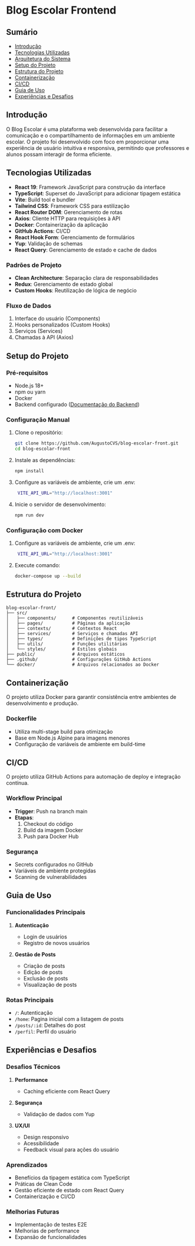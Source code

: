 # Blog Escolar Frontend

## Sumário
- [Introdução](#introdução)
- [Tecnologias Utilizadas](#tecnologias-utilizadas)
- [Arquitetura do Sistema](#arquitetura-do-sistema)
- [Setup do Projeto](#setup-do-projeto)
- [Estrutura do Projeto](#estrutura-do-projeto)
- [Containerização](#containerização)
- [CI/CD](#cicd)
- [Guia de Uso](#guia-de-uso)
- [Experiências e Desafios](#experiências-e-desafios)

## Introdução
O Blog Escolar é uma plataforma web desenvolvida para facilitar a comunicação e o compartilhamento de informações em um ambiente escolar. O projeto foi desenvolvido com foco em proporcionar uma experiência de usuário intuitiva e responsiva, permitindo que professores e alunos possam interagir de forma eficiente.

## Tecnologias Utilizadas
- **React 19**: Framework JavaScript para construção da interface
- **TypeScript**: Superset do JavaScript para adicionar tipagem estática
- **Vite**: Build tool e bundler
- **Tailwind CSS**: Framework CSS para estilização
- **React Router DOM**: Gerenciamento de rotas
- **Axios**: Cliente HTTP para requisições à API
- **Docker**: Containerização da aplicação
- **GitHub Actions**: CI/CD
- **React Hook Form**: Gerenciamento de formulários
- **Yup**: Validação de schemas
- **React Query**: Gerenciamento de estado e cache de dados

### Padrões de Projeto
- **Clean Architecture**: Separação clara de responsabilidades
- **Redux**: Gerenciamento de estado global
- **Custom Hooks**: Reutilização de lógica de negócio

### Fluxo de Dados
1. Interface do usuário (Components)
2. Hooks personalizados (Custom Hooks)
3. Serviços (Services)
4. Chamadas à API (Axios)

## Setup do Projeto

### Pré-requisitos
- Node.js 18+
- npm ou yarn
- Docker
- Backend configurado ([Documentação do Backend](https://github.com/AugustoCVS/blog-escolar))

### Configuração Manual
1. Clone o repositório:
   ```bash
   git clone https://github.com/AugustoCVS/blog-escolar-front.git
   cd blog-escolar-front
   ```

2. Instale as dependências:
   ```bash
   npm install
   ```

3. Configure as variáveis de ambiente, crie um .env:

   ```bash
    VITE_API_URL="http://localhost:3001"
   ```

4. Inicie o servidor de desenvolvimento:

   ```bash
   npm run dev
   ```

### Configuração com Docker
1. Configure as variáveis de ambiente, crie um .env:

   ```bash
    VITE_API_URL="http://localhost:3001"
   ```

2. Execute comando:
   ```bash
   docker-compose up --build
   ```

## Estrutura do Projeto
```
blog-escolar-front/
├── src/
│   ├── components/      # Componentes reutilizáveis
│   ├── pages/           # Páginas da aplicação
│   ├── contexts/        # Contextos React
│   ├── services/        # Serviços e chamadas API
│   ├── types/           # Definições de tipos TypeScript
│   ├── utils/           # Funções utilitárias
│   └── styles/          # Estilos globais
├── public/              # Arquivos estáticos
├── .github/             # Configurações GitHub Actions
└── docker/              # Arquivos relacionados ao Docker
```

## Containerização
O projeto utiliza Docker para garantir consistência entre ambientes de desenvolvimento e produção.

### Dockerfile
- Utiliza multi-stage build para otimização
- Base em Node.js Alpine para imagens menores
- Configuração de variáveis de ambiente em build-time

## CI/CD
O projeto utiliza GitHub Actions para automação de deploy e integração contínua.

### Workflow Principal
- **Trigger**: Push na branch main
- **Etapas**:
  1. Checkout do código
  2. Build da imagem Docker
  3. Push para Docker Hub

### Segurança
- Secrets configurados no GitHub
- Variáveis de ambiente protegidas
- Scanning de vulnerabilidades

## Guia de Uso

### Funcionalidades Principais
1. **Autenticação**
   - Login de usuários
   - Registro de novos usuários

2. **Gestão de Posts**
   - Criação de posts
   - Edição de posts
   - Exclusão de posts
   - Visualização de posts

### Rotas Principais
- `/`: Autenticação
- `/home`: Pagina inicial com a listagem de posts
- `/posts/:id`: Detalhes do post
- `/perfil`: Perfil do usuário

## Experiências e Desafios

### Desafios Técnicos
1. **Performance**
   - Caching eficiente com React Query

2. **Segurança**
   - Validação de dados com Yup

3. **UX/UI**
   - Design responsivo
   - Acessibilidade
   - Feedback visual para ações do usuário

### Aprendizados
- Benefícios da tipagem estática com TypeScript
- Práticas de Clean Code
- Gestão eficiente de estado com React Query
- Containerização e CI/CD

### Melhorias Futuras
- Implementação de testes E2E
- Melhorias de performance
- Expansão de funcionalidades